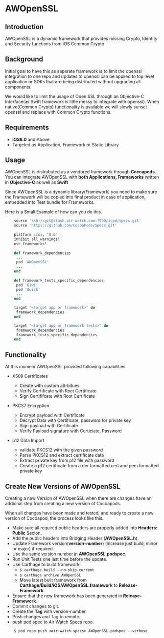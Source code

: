 # AWOpenSSL


## Introduction
AWOpenSSL is a dynamic framework that provides missing Crypto, Identity and Security  functions from iOS Common Crypto

## Background
Initial goal to have this as seperate framework is to limit the openssl integration to one repo and updates to openssl can be applied to top level application or SDKs that are being distributed without upgrading all components. 

We would like to limit the usage of Open SSL through an Objective-C Interface(as Swift framework is little messy to integrate with openssl). When native(Common Crypto) functionality is available we will slowly sunset openssl and replace with Common Crypto functions.

## Requirements

* **iOS8.0** and Above
* Targeted as Application, Framework or Static Library

## Usage
AWOpenSSL is distrubuted as a vendored framework through **Cocoapods**. You can integrate AWOpenSSL with **both Applications, Frameworks** written in **Objective-C** as well as **Swift**

Since AWOpenSSL is a dynamic library(Framework) you need to make sure the Framework will be copied into final product in case of application, embedded into Test bundle for Frameworks.

Here is a Small Example of how can you do this.

~~~ruby
	source 'ssh://git@stash.air-watch.com:7999/icpd/specs.git'
	source 'https://github.com/CocoaPods/Specs.git'
	
	platform :ios, '8.0'
	inhibit_all_warnings!
	use_frameworks!
	
	def framework_dependencies
	 ...
   	 pod 'AWOpenSSL'
	 ...   	 
	end
	
	def framework_tests_specific_dependencies
   	 pod 'Kiwi'
   	 pod 'Quick'
	 ...
	end

	target "<target app or framework>" do
	 framework_dependencies
	end

	target "<target app or framework tests>" do
	 framework_dependencies
	 framework_tests_specific_dependencies
	end
~~~



## Functionality
At this momenr AWOpenSSL provided following capabilities

* X509 Certificates
 	* Create with custom attrbitues
 	* Verify Certificate with Root Certificate
 	* Sign Certififcate with Root Certificate
* PKCS7 Encryption
  	* Encrypt payload with Certificate
 	* Decrypt Data with Certificate, password for private key
 	* Sign payload with Certificate
 	* Verify Payload signature with Certiciate, Password

* p12 Data Import
	* validate PKCS12 with the given password
	* Parse PKCS12 and extract certificate data
	* Extract private key from p12 file with password
    * Create a p12 certificate from a der formatted cert and pem formatted private key


## Create New Versions of AWOpenSSL
Creating a new Version of AWOpenSSL when there are changes have an addional step from creating a new version of Cocoapods.

When all changes have been made and tested, and ready to create a new version of Cocoapod, the process looks like this.

* Make sure all required public headers are properly added into **Headers: Public** Secion.
* Add the public headers into Bridging Header (**AWOpenSSL.h**).
* Update Framework version(**version-number**) (increase just build, minor or major) if required.
* Use the same version number in **AWOpenSSL.podspec**.
* Run Unit Tests one last time before the update.
* Use Carthage to build framework: 
	* `$ carthage build --no-skip-current`
	* `$ carthage archive AWOpenSSL`
	* Move latest built framework from **Carthage/Build/iOS/AWOpenSSL.framework** to **Release-Framework**.  
* Ensure that the new framework has been generated in **Release-Framework**.
* Commit changes to git.
* Create the **Tag** with version-number.
* Push changes and Tag to remote.
* push pod spec to Air Watch Specs repo.

~~~
	$ pod repo push <air-watch-specs> AWOpenSSL.podspec --verbose
~~~
